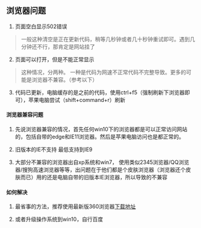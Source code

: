  ## 浏览器问题

1. 页面空白显示502错误
 
 > 一般这种清空是正在更新代码，稍等几秒钟或者几十秒钟重试即可。遇到几分钟还不行，那肯定是网站挂了

2. 页面可以打开，但是不能正常显示
 
 > 这种情况，分两种。 一种是代码为网速不正常代码不完整导致。更多的可能是浏览器不兼容。（参考以下）

3. 代码已更新，电脑缓存的是之前的代码，使用ctrl+f5（强制刷新下浏览器即可），苹果电脑尝试（shift+command+r）刷新

 #### 浏览器兼容问题

1. 先说浏览器兼容的情况，首先任何win10下的浏览器都是可以正常访问网站的，包括自带的edge和IE11浏览器。然后是苹果电脑访问也是都正常的。

2. 旧版本的IE不支持 最低支持到IE9

3. 大部分不兼容的浏览器出自xp系统和win7， 使用类似2345浏览器/QQ浏览器/搜狗高速浏览器等等，出问题在于他们都是个皮肤浏览器（浏览器还个皮肤而已）用的还是电脑自带的旧版本IE浏览器，所以导致的不兼容


#### 如何解决

1. 最省事的方法，推荐使用最新版360浏览器[下载地址](http://se.360.cn/)

2. 或者升级操作系统到win10，自行百度
